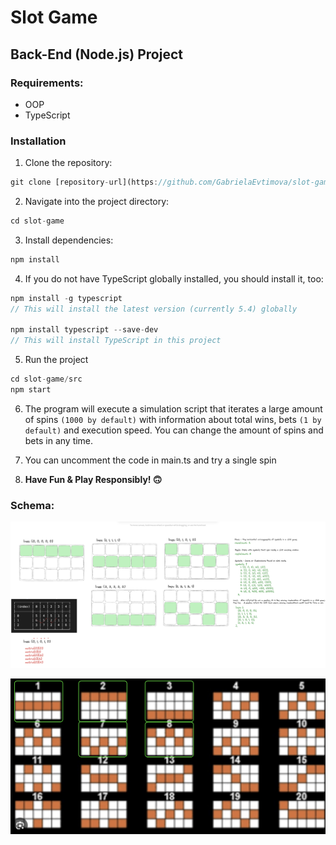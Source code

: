 # Slot Game

## Back-End (Node.js) Project

### Requirements:

- OOP
- TypeScript

### Installation

1. Clone the repository:

```js
git clone [repository-url](https://github.com/GabrielaEvtimova/slot-game.git)
```

2. Navigate into the project directory:

```js
cd slot-game
```

3. Install dependencies:

```js
npm install
```

4. If you do not have TypeScript globally installed, you should install it, too:

```js
npm install -g typescript
// This will install the latest version (currently 5.4) globally

npm install typescript --save-dev
// This will install TypeScript in this project
```

5. Run the project

```js
cd slot-game/src
npm start
```

6. The program will execute a simulation script that iterates a large amount of spins `(1000 by default)` with information about total wins, bets `(1 by default)` and execution speed. You can change the amount of spins and bets in any time.

7. You can uncomment the code in main.ts and try a single spin
8. **Have Fun & Play Responsibly! 🙃**

### Schema:

![drawing](./slot-game/src/images/drawing.png)

![lines](./slot-game/src/images/lines.png)
